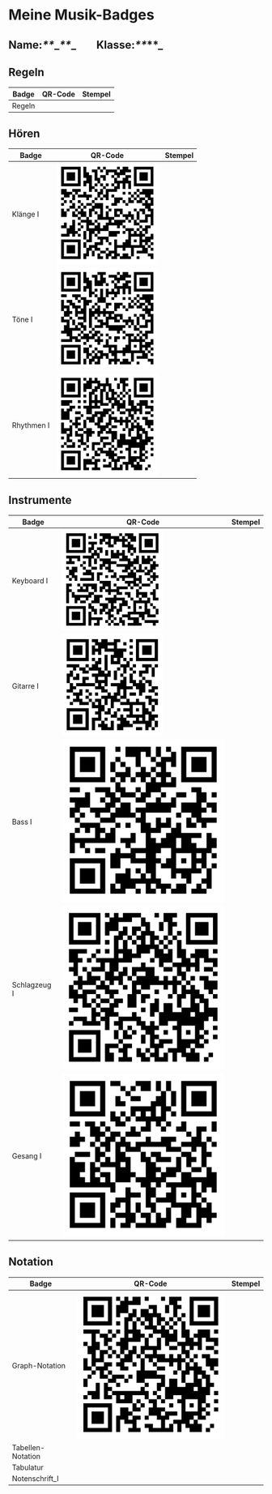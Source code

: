 # Meine Musik-Badges

## Name:*\*\****_***\*\****_**        Klasse:*\*\**\*\*_

## Regeln

| Badge | QR-Code | Stempel |
| --- | --- | --- |
| Regeln |     |     |

## Hören

| Badge | QR-Code | Stempel |
| --- | --- | --- |
| Klänge I | <img src="../../../../_resources/adaceb326b346e251fd5adcfe353eae1.png" alt="adaceb326b346e251fd5adcfe353eae1.png" width="200" height="200" class="jop-noMdConv"> |     |
| Töne I | <img src="../../../../_resources/35f4ff1cb9d4f670db73a1dc3e22fe61.png" alt="35f4ff1cb9d4f670db73a1dc3e22fe61.png" width="200" height="200" class="jop-noMdConv"> |     |
| Rhythmen I | <img src="../../../../_resources/187d45b1cd5de61988f9575e43ce8b2c.png" alt="187d45b1cd5de61988f9575e43ce8b2c.png" width="200" height="200" class="jop-noMdConv"> |     |

## Instrumente

| Badge | QR-Code | Stempel |
| --- | --- | --- |
| Keyboard I | <img src="../../../../_resources/7a3b016b04abab427cd1968524ef871a.png" alt="7a3b016b04abab427cd1968524ef871a.png" width="200" height="200" class="jop-noMdConv"> |     |
| Gitarre I | <img src="../../../../_resources/cbfb56af12eddc77d20b4dd058205bde.png" alt="cbfb56af12eddc77d20b4dd058205bde.png" width="200" height="199" class="jop-noMdConv"> |     |
| Bass I | ![d70334d220b8d575c526c551357c2151.png](../../../../_resources/d70334d220b8d575c526c551357c2151.png) |     |
| Schlagzeug I | ![ad117de79a9ac8c4498b61e3f097f8d8.png](../../../../_resources/ad117de79a9ac8c4498b61e3f097f8d8.png) |     |
| Gesang I | ![0093c60789157334a8c85aae20dd1e1a.png](../../../../_resources/0093c60789157334a8c85aae20dd1e1a.png) |     |

## Notation

| Badge | QR-Code | Stempel |
| --- | --- | --- |
| Graph-Notation | ![deaae28458c9888f81c3b2eef48512ee.png](../../../../_resources/deaae28458c9888f81c3b2eef48512ee.png) |     |
| Tabellen-Notation |     |     |
| Tabulatur |     |     |
| Notenschrift_I |     |     |

&nbsp;